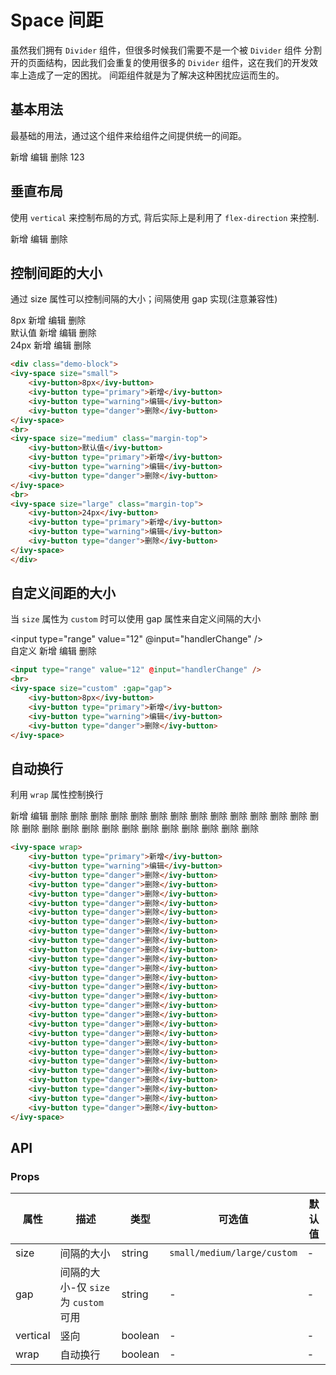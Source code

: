 # Space 间距

虽然我们拥有 `Divider` 组件，但很多时候我们需要不是一个被 `Divider` 组件 分割开的页面结构，因此我们会重复的使用很多的 `Divider` 组件，这在我们的开发效率上造成了一定的困扰。 间距组件就是为了解决这种困扰应运而生的。

## 基本用法

最基础的用法，通过这个组件来给组件之间提供统一的间距。

<div class="demo-block">
<ivy-space>
    <ivy-button type="primary">新增</ivy-button>
    <ivy-button type="warning">编辑</ivy-button>
    <ivy-button type="danger">删除</ivy-button>
123
</ivy-space>
</div>

## 垂直布局

使用 `vertical` 来控制布局的方式, 背后实际上是利用了 `flex-direction` 来控制.

<div class="demo-block">
<ivy-space vertical>
    <ivy-button type="primary">新增</ivy-button>
    <ivy-button type="warning">编辑</ivy-button>
    <ivy-button type="danger">删除</ivy-button>
</ivy-space>
</div>

## 控制间距的大小

通过 size 属性可以控制间隔的大小；间隔使用 gap 实现(注意兼容性)

<div class="demo-block">
<ivy-space size="small">
    <ivy-button>8px</ivy-button>
    <ivy-button type="primary">新增</ivy-button>
    <ivy-button type="warning">编辑</ivy-button>
    <ivy-button type="danger">删除</ivy-button>
</ivy-space>
<br>
<ivy-space size="medium" class="margin-top">
    <ivy-button>默认值</ivy-button>
    <ivy-button type="primary">新增</ivy-button>
    <ivy-button type="warning">编辑</ivy-button>
    <ivy-button type="danger">删除</ivy-button>
</ivy-space>
<br>
<ivy-space size="large" class="margin-top">
    <ivy-button>24px</ivy-button>
    <ivy-button type="primary">新增</ivy-button>
    <ivy-button type="warning">编辑</ivy-button>
    <ivy-button type="danger">删除</ivy-button>
</ivy-space>
</div>

```html
<div class="demo-block">
<ivy-space size="small">
    <ivy-button>8px</ivy-button>
    <ivy-button type="primary">新增</ivy-button>
    <ivy-button type="warning">编辑</ivy-button>
    <ivy-button type="danger">删除</ivy-button>
</ivy-space>
<br>
<ivy-space size="medium" class="margin-top">
    <ivy-button>默认值</ivy-button>
    <ivy-button type="primary">新增</ivy-button>
    <ivy-button type="warning">编辑</ivy-button>
    <ivy-button type="danger">删除</ivy-button>
</ivy-space>
<br>
<ivy-space size="large" class="margin-top">
    <ivy-button>24px</ivy-button>
    <ivy-button type="primary">新增</ivy-button>
    <ivy-button type="warning">编辑</ivy-button>
    <ivy-button type="danger">删除</ivy-button>
</ivy-space>
</div>
```

## 自定义间距的大小

当 `size` 属性为 `custom` 时可以使用 gap 属性来自定义间隔的大小

<input type="range" value="12" @input="handlerChange" />
<br>
<ivy-space size="custom" :gap="gap">
    <ivy-button>自定义</ivy-button>
    <ivy-button type="primary">新增</ivy-button>
    <ivy-button type="warning">编辑</ivy-button>
    <ivy-button type="danger">删除</ivy-button>
</ivy-space>

```html
<input type="range" value="12" @input="handlerChange" />
<br>
<ivy-space size="custom" :gap="gap">
    <ivy-button>8px</ivy-button>
    <ivy-button type="primary">新增</ivy-button>
    <ivy-button type="warning">编辑</ivy-button>
    <ivy-button type="danger">删除</ivy-button>
</ivy-space>
```

## 自动换行

利用 `wrap` 属性控制换行

<ivy-space wrap>
    <ivy-button type="primary">新增</ivy-button>
    <ivy-button type="warning">编辑</ivy-button>
    <ivy-button type="danger">删除</ivy-button>
    <ivy-button type="danger">删除</ivy-button>
    <ivy-button type="danger">删除</ivy-button>
    <ivy-button type="danger">删除</ivy-button>
    <ivy-button type="danger">删除</ivy-button>
    <ivy-button type="danger">删除</ivy-button>
    <ivy-button type="danger">删除</ivy-button>
    <ivy-button type="danger">删除</ivy-button>
    <ivy-button type="danger">删除</ivy-button>
    <ivy-button type="danger">删除</ivy-button>
    <ivy-button type="danger">删除</ivy-button>
    <ivy-button type="danger">删除</ivy-button>
    <ivy-button type="danger">删除</ivy-button>
    <ivy-button type="danger">删除</ivy-button>
    <ivy-button type="danger">删除</ivy-button>
    <ivy-button type="danger">删除</ivy-button>
    <ivy-button type="danger">删除</ivy-button>
    <ivy-button type="danger">删除</ivy-button>
    <ivy-button type="danger">删除</ivy-button>
    <ivy-button type="danger">删除</ivy-button>
    <ivy-button type="danger">删除</ivy-button>
    <ivy-button type="danger">删除</ivy-button>
    <ivy-button type="danger">删除</ivy-button>
    <ivy-button type="danger">删除</ivy-button>
    <ivy-button type="danger">删除</ivy-button>
    <ivy-button type="danger">删除</ivy-button>
</ivy-space>

```html
<ivy-space wrap>
    <ivy-button type="primary">新增</ivy-button>
    <ivy-button type="warning">编辑</ivy-button>
    <ivy-button type="danger">删除</ivy-button>
    <ivy-button type="danger">删除</ivy-button>
    <ivy-button type="danger">删除</ivy-button>
    <ivy-button type="danger">删除</ivy-button>
    <ivy-button type="danger">删除</ivy-button>
    <ivy-button type="danger">删除</ivy-button>
    <ivy-button type="danger">删除</ivy-button>
    <ivy-button type="danger">删除</ivy-button>
    <ivy-button type="danger">删除</ivy-button>
    <ivy-button type="danger">删除</ivy-button>
    <ivy-button type="danger">删除</ivy-button>
    <ivy-button type="danger">删除</ivy-button>
    <ivy-button type="danger">删除</ivy-button>
    <ivy-button type="danger">删除</ivy-button>
    <ivy-button type="danger">删除</ivy-button>
    <ivy-button type="danger">删除</ivy-button>
    <ivy-button type="danger">删除</ivy-button>
    <ivy-button type="danger">删除</ivy-button>
    <ivy-button type="danger">删除</ivy-button>
    <ivy-button type="danger">删除</ivy-button>
    <ivy-button type="danger">删除</ivy-button>
    <ivy-button type="danger">删除</ivy-button>
    <ivy-button type="danger">删除</ivy-button>
    <ivy-button type="danger">删除</ivy-button>
    <ivy-button type="danger">删除</ivy-button>
    <ivy-button type="danger">删除</ivy-button>
</ivy-space>
```


## API

### Props

| 属性      | 描述                           | 类型      | 可选值                         | 默认值 |
|---------|------------------------------|---------|-----------------------------|-----|
| size    | 间隔的大小                        | string  | `small/medium/large/custom` | -   |
| gap     | 间隔的大小-仅 `size` 为 `custom` 可用 | string  | -                           | -   |
| vertical | 竖向                           | boolean | -                           | -   |
| wrap    | 自动换行                         | boolean | -                           | -   |

<script setup>
import { ref } from 'vue';

const gap = ref('12px');
const handlerChange = ev => {
    const value = ev.target.value;
    gap.value = value + 'px'
}
</script>
